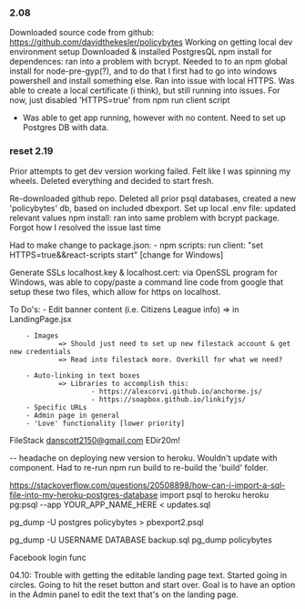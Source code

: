 ### 2.08

Downloaded source code from github: https://github.com/davidthekesler/policybytes
Working on getting local dev environment setup
Downloaded & installed PostgresQL
npm install for dependences: ran into a problem with bcrypt. Needed to to an npm global install
for node-pre-gyp(?), and to do that I first had to go into windows powershell and install something
else.
Ran into issue with local HTTPS. Was able to create a local certificate (i think), but still running into issues. For now, just disabled 'HTTPS=true' from npm run client script

- Was able to get app running, however with no content. Need to set up Postgres DB with data.



### reset 2.19

Prior attempts to get dev version working failed. Felt like I was spinning my wheels. Deleted everything and decided to start fresh.

Re-downloaded github repo.
Deleted all prior psql databases, created a new 'policybytes' db, based on included dbexport.
Set up local .env file: updated relevant values
npm install: ran into same problem with bcrypt package. Forgot how I resolved the issue last time

Had to make change to package.json:
    - npm scripts:
        run client: "set HTTPS=true&&react-scripts start"   [change for Windows]

Generate SSLs localhost.key & localhost.cert: via OpenSSL program for Windows, was able to copy/paste a command
line code from google that setup these two files, which allow for https on localhost.




To Do's:
        - Edit banner content (i.e. Citizens League info)
                => <LandingJumbotron> in LandingPage.jsx

        - Images
                => Should just need to set up new filestack account & get new credentials
                => Read into filestack more. Overkill for what we need?

        - Auto-linking in text boxes
                => Libraries to accomplish this:
                        - https://alexcorvi.github.io/anchorme.js/
                        - https://soapbox.github.io/linkifyjs/
        - Specific URLs
        - Admin page in general
        - 'Love' functionality [lower priority]



FileStack
danscott2150@gmail.com
EDir20m!



-- headache on deploying new version to heroku. Wouldn't update with <Linkify> component. Had to re-run npm run build to re-build the 'build' folder.

https://stackoverflow.com/questions/20508898/how-can-i-import-a-sql-file-into-my-heroku-postgres-database
import psql to heroku
heroku pg:psql --app YOUR_APP_NAME_HERE < updates.sql


pg_dump -U postgres policybytes > pbexport2.psql

pg_dump -U USERNAME DATABASE backup.sql
pg_dump policybytes


Facebook login func



04.10:
Trouble with getting the editable landing page text. Started going in circles. Going to hit the reset button and start over. Goal is to have an option in the Admin panel to edit the text that's on the landing page.